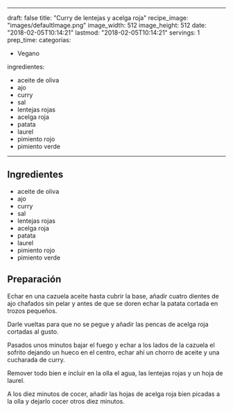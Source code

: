 
---
draft: false
title: "Curry de lentejas y acelga roja"
recipe_image: "images/defaultImage.png"
image_width: 512
image_height: 512
date: "2018-02-05T10:14:21"
lastmod: "2018-02-05T10:14:21"
servings: 1
prep_time: 
categorias:
  - Vegano

ingredientes:
  - aceite de oliva
  - ajo
  - curry
  - sal
  - lentejas rojas
  - acelga roja
  - patata
  - laurel
  - pimiento rojo
  - pimiento verde
---

## Ingredientes
- aceite de oliva
- ajo
- curry
- sal
- lentejas rojas
- acelga roja
- patata
- laurel
- pimiento rojo
- pimiento verde

## Preparación
Echar en una cazuela aceite hasta cubrir la base, añadir cuatro dientes de ajo chafados sin pelar y antes de que se doren echar la patata cortada en trozos pequeños.

Darle vueltas para que no se pegue y añadir las pencas de acelga roja cortadas al gusto.

Pasados unos minutos bajar el fuego y echar a los lados de la cazuela el sofrito dejando un hueco en el centro, echar ahí un chorro de aceite y una cucharada de curry.

Remover todo bien e incluir en la olla el agua, las lentejas rojas y un hoja de laurel.

A los diez minutos de cocer, añadir las hojas de acelga roja bien picadas a la olla y dejarlo cocer otros diez minutos.


